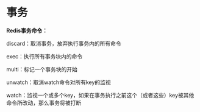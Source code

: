 # 事务

**Redis事务命令：**

discard：取消事务，放弃执行事务内的所有命令

exec：执行所有事务块内的命令

multi：标记一个事务块的开始

unwatch：取消watch命令对所有key的监视

watch：监视一个或多个key，如果在事务执行之前这个（或者这些）key被其他命令所改动，那么事务将被打断